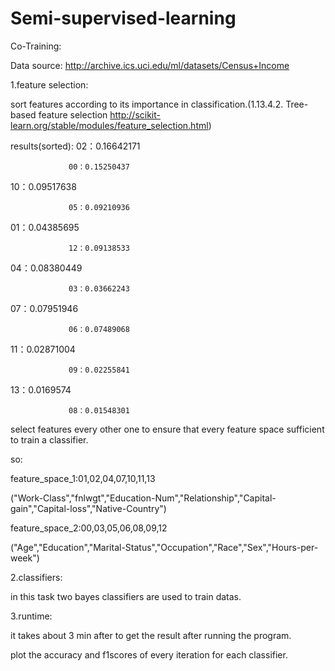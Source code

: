 # Semi-supervised-learning
Co-Training:

Data source: http://archive.ics.uci.edu/ml/datasets/Census+Income

1.feature selection:

sort features according to its importance in classification.(1.13.4.2. Tree-based feature selection http://scikit-learn.org/stable/modules/feature_selection.html)

results(sorted):
  02：0.16642171
  
                 00：0.15250437  
                 
  10：0.09517638
  
                 05：0.09210936
                 
  01：0.04385695  
  
                 12：0.09138533
                 
  04：0.08380449 
  
                 03：0.03662243  
                 
  07：0.07951946
  
                 06：0.07489068  
                 
  11：0.02871004
  
                 09：0.02255841
                 
  13：0.0169574
  
                 08：0.01548301
                 
select features every other one to ensure that every feature space sufficient to train a classifier.

so:

feature_space_1:01,02,04,07,10,11,13

("Work-Class","fnlwgt","Education-Num","Relationship","Capital-gain","Capital-loss","Native-Country")

feature_space_2:00,03,05,06,08,09,12

("Age","Education","Marital-Status","Occupation","Race","Sex","Hours-per-week")

2.classifiers:

in this task two bayes classifiers are used to train datas.

3.runtime:

it takes about 3 min after to get the result after running the program.

plot the accuracy and f1scores of every iteration for each classifier.
